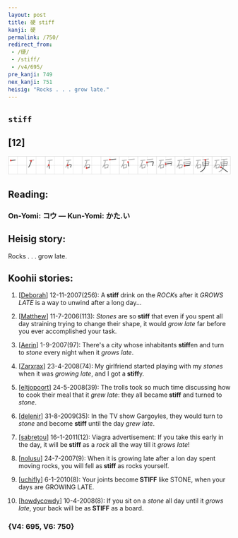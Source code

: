 ```yaml
---
layout: post
title: 硬 stiff
kanji: 硬
permalink: /750/
redirect_from:
 - /硬/
 - /stiff/
 - /v4/695/
pre_kanji: 749
nex_kanji: 751
heisig: "Rocks . . . grow late."
---
```


## `stiff`

## [12]

<div class="stroke"><img src="../images/E7A1AC.png" /></div>

## Reading:

### On-Yomi: コウ &mdash; Kun-Yomi: かた.い

## Heisig story:

Rocks . . . grow late.

## Koohii stories:

1) [<a href="http://kanji.koohii.com/profile/Deborah">Deborah</a>] 12-11-2007(256): A<strong> stiff</strong> drink on the <em>ROCK</em>s after it <em>GROWS LATE</em> is a way to unwind after a long day...

2) [<a href="http://kanji.koohii.com/profile/Matthew">Matthew</a>] 11-7-2006(113): <em>Stones</em> are so<strong> stiff</strong> that even if you spent all day straining trying to change their shape, it would <em>grow late</em> far before you ever accomplished your task.

3) [<a href="http://kanji.koohii.com/profile/Aerin">Aerin</a>] 1-9-2007(97): There&#039;s a city whose inhabitants <strong>stiff</strong>en and turn to <em>stone</em> every night when it <em>grows late</em>.

4) [<a href="http://kanji.koohii.com/profile/Zarxrax">Zarxrax</a>] 23-4-2008(74): My girlfriend started playing with my <em>stones</em> when it was <em>growing late</em>, and I got a<strong> stiff</strong>y.

5) [<a href="http://kanji.koohii.com/profile/eltjopoort">eltjopoort</a>] 24-5-2008(39): The trolls took so much time discussing how to cook their meal that it <em>grew late</em>: they all became<strong> stiff</strong> and turned to <em>stone</em>.

6) [<a href="http://kanji.koohii.com/profile/delenir">delenir</a>] 31-8-2009(35): In the TV show Gargoyles, they would turn to <em>stone</em> and become <strong>stiff</strong> until the day <em>grew late</em>.

7) [<a href="http://kanji.koohii.com/profile/sabretou">sabretou</a>] 16-1-2011(12): Viagra advertisement: If you take this early in the day, it will be<strong> stiff</strong> as a <em>rock</em> all the way till it <em>grows late</em>!

8) [<a href="http://kanji.koohii.com/profile/nolusu">nolusu</a>] 24-7-2007(9): When it is growing late after a lon day spent moving rocks, you will fell as<strong> stiff</strong> as rocks yourself.

9) [<a href="http://kanji.koohii.com/profile/uchifly">uchifly</a>] 6-1-2010(8): Your joints become<strong> STIFF</strong> like STONE, when your days are GROWING LATE.

10) [<a href="http://kanji.koohii.com/profile/howdycowdy">howdycowdy</a>] 10-4-2008(8): If you sit on a <em>stone</em> all day until it <em>grows late</em>, your back will be as<strong> STIFF</strong> as a board.

### {V4: 695, V6: 750}
